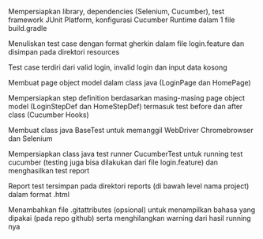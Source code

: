 Mempersiapkan library, dependencies (Selenium, Cucumber), test framework JUnit Platform, konfigurasi Cucumber Runtime dalam 1 file build.gradle

Menuliskan test case dengan format gherkin dalam file login.feature dan disimpan pada direktori resources

Test case terdiri dari valid login, invalid login dan input data kosong

Membuat page object model dalam class java (LoginPage dan HomePage)

Mempersiapkan step definition berdasarkan masing-masing page object model (LoginStepDef dan HomeStepDef) termasuk test before dan after class (Cucumber Hooks)

Membuat class java BaseTest untuk memanggil WebDriver Chromebrowser dan Selenium

Mempersiapkan class java test runner CucumberTest untuk running test cucumber (testing juga bisa dilakukan dari file login.feature) dan menghasilkan test report

Report test tersimpan pada direktori reports (di bawah level nama project) dalam format .html

Menambahkan file .gitattributes (opsional) untuk menampilkan bahasa yang dipakai (pada repo github) serta menghilangkan warning dari hasil running nya
